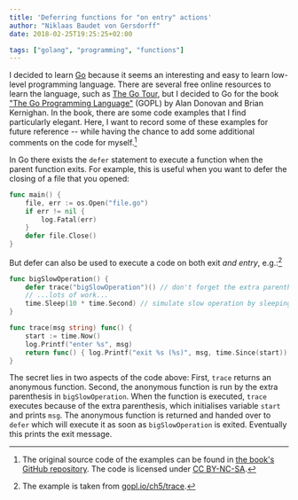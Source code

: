 ```yaml
---
title: 'Deferring functions for "on entry" actions'
author: "Niklaas Baudet von Gersdorff"
date: 2018-02-25T19:25:25+02:00

tags: ["golang", "programming", "functions"]
---
```


I decided to learn [Go](https://golang.org) because it seems an interesting and
easy to learn low-level programming language. There are several free online
resources to learn the language, such as [The Go Tour](https://tour.golang.org),
but I decided to Go for the book ["The Go Programming
Language"](http://www.gopl.io) (GOPL) by Alan Donovan and Brian Kernighan. In
the book, there are some code examples that I find particularly elegant. Here, I
want to record some of these examples for future reference -- while having the
chance to add some additional comments on the code for myself.[^gopl-github]

<!-- more -->

In Go there exists the `defer` statement to execute a function when the parent
function exits. For example, this is useful when you want to defer the closing
of a file that you opened:

```Go
func main() {
    file, err := os.Open("file.go")
    if err != nil {
        log.Fatal(err)
    }
    defer file.Close()
}
```

But defer can also be used to execute a code on both exit _and entry_,
e.g.:[^gopl-example]

```Go
func bigSlowOperation() {
	defer trace("bigSlowOperation")() // don't forget the extra parentheses
	// ...lots of work...
	time.Sleep(10 * time.Second) // simulate slow operation by sleeping
}

func trace(msg string) func() {
	start := time.Now()
	log.Printf("enter %s", msg)
	return func() { log.Printf("exit %s (%s)", msg, time.Since(start)) }
}
```

The secret lies in two aspects of the code above: First, `trace` returns an
anonymous function. Second, the anonymous function is run by the extra
parenthesis in `bigSlowOperation`. When the function is executed, `trace`
executes because of the extra parenthesis, which initialises variable `start`
and prints `msg`. The anonymous function is returned and handed over to `defer`
which will execute it as soon as `bigSlowOperation` is exited. Eventually this
prints the exit message.

[^gopl-github]: The original source code of the examples can be found in [the book's GitHub repository](https://github.com/adonovan/gopl.io/). The code is licensed under [CC BY-NC-SA](http://creativecommons.org/licenses/by-nc-sa/4.0/).
[^gopl-example]: The example is taken from [gopl.io/ch5/trace](gopl.io/ch5/trace/main.go).
